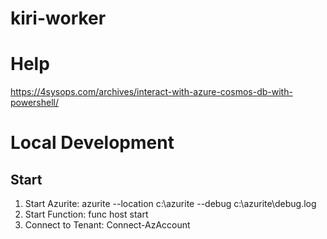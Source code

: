 # kiri-worker

# Help

https://4sysops.com/archives/interact-with-azure-cosmos-db-with-powershell/

# Local Development

## Start

1. Start Azurite: azurite --location c:\\azurite --debug c:\\azurite\\debug.log
2. Start Function: func host start
3. Connect to Tenant: Connect-AzAccount